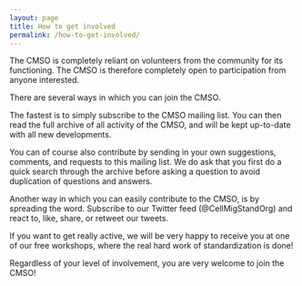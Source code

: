 ```yaml
---
layout: page
title: How to get involved
permalink: /how-to-get-involved/
---
```


The CMSO is completely reliant on volunteers from the community for its functioning. The CMSO is therefore completely open to participation from anyone interested.

There are several ways in which you can join the CMSO.

The fastest is to simply subscribe to the CMSO mailing list. You can then read the full archive of all activity of the CMSO, and will be kept up-to-date with all new developments.

You can of course also contribute by sending in your own suggestions, comments, and requests to this mailing list. We do ask that you first do a quick search through the archive before asking a question to avoid duplication of questions and answers.

Another way in which you can easily contribute to the CMSO, is by spreading the word. Subscribe to our Twitter feed (@CellMigStandOrg) and react to, like, share, or retweet our tweets.

If you want to get really active, we will be very happy to receive you at one of our free workshops, where the real hard work of standardization is done!

Regardless of your level of involvement, you are very welcome to join the CMSO!